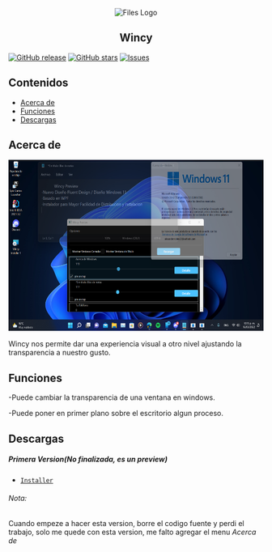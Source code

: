 <p align="center">
  <img alt="Files Logo" src="src/ico.ico" width="144" />
  <h2 align="center">Wincy</h2>
</p>


[![GitHub release](https://img.shields.io/github/release/alexanderrobles12/wincy/all.svg)](https://github.com/alexanderrobles12/wincy/releases)
[![GitHub stars](https://img.shields.io/github/stars/alexanderrobles12/wincy.svg)](https://github.com/alexanderrobles12/wincy/stargazers)
[![Issues](https://img.shields.io/github/issues/alexanderrobles12/wincy.svg)](https://github.com/alexanderrobles12/wincy/issues)

## Contenidos
- [Acerca de](#acerca-de)
- [Funciones](#funciones)
- [Descargas](#descargas)


## Acerca de
<img src="/src/IMAGEN%201.png" width="600" height="338"/>

Wincy nos permite dar una experiencia visual a otro nivel ajustando la transparencia a nuestro gusto.
## Funciones
-Puede cambiar la transparencia de una ventana en windows.

-Puede poner en primer plano sobre el escritorio algun proceso.
## Descargas

##### Primera Version(No finalizada, es un preview)
- [`Installer`][Windows_Download] 

[Windows_Download]: https://github.com/Alexanderrobles12/Wincy/releases/download/Wincy/Wincy.Installer.msi
###### Nota:
Cuando empeze a hacer esta version, borre el codigo fuente y perdi el trabajo, solo me quede con esta version, me falto agregar el menu *Acerca de*
